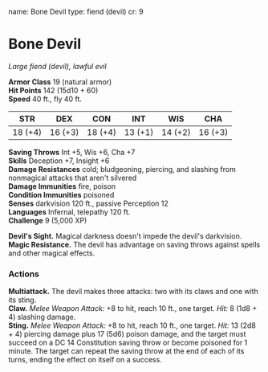 name: Bone Devil type: fiend (devil) cr: 9

# Bone Devil
_Large fiend (devil), lawful evil_

**Armor Class** 19 (natural armor)    
**Hit Points** 142 (15d10 + 60)    
**Speed** 40 ft., fly 40 ft.

| STR     | DEX     | CON     | INT     | WIS     | CHA     |
| ------- | ------- | ------- | ------- | ------- | ------- |
| 18 (+4) | 16 (+3) | 18 (+4) | 13 (+1) | 14 (+2) | 16 (+3) |

**Saving Throws** Int +5, Wis +6, Cha +7    
**Skills** Deception +7, Insight +6    
**Damage Resistances** cold; bludgeoning, piercing, and slashing from nonmagical attacks that aren't silvered    
**Damage Immunities** fire, poison    
**Condition Immunities** poisoned    
**Senses** darkvision 120 ft., passive Perception 12    
**Languages** Infernal, telepathy 120 ft.    
**Challenge** 9 (5,000 XP)

**Devil's Sight.** Magical darkness doesn't impede the devil's darkvision.    
**Magic Resistance.** The devil has advantage on saving throws against spells and other magical effects.

### Actions
**Multiattack.** The devil makes three attacks: two with its claws and one with its sting.    
**Claw.** _Melee Weapon Attack:_ +8 to hit, reach 10 ft., one target. _Hit:_ 8 (1d8 + 4) slashing damage.    
**Sting.** _Melee Weapon Attack:_ +8 to hit, reach 10 ft., one target. _Hit:_ 13 (2d8 + 4) piercing damage plus 17 (5d6) poison damage, and the target must succeed on a DC 14 Constitution saving throw or become poisoned for 1 minute. The target can repeat the saving throw at the end of each of its turns, ending the effect on itself on a success.